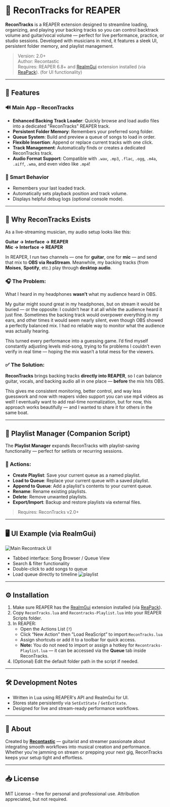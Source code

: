 # 🎸 ReconTracks for REAPER

**ReconTracks** is a REAPER extension designed to streamline loading, organizing, and playing your backing tracks so you can control backtrack volume and guitar/vocal volume — perfect for live performance, practice, or studio sessions. Developed with musicians in mind, it features a sleek UI, persistent folder memory, and playlist management.

> Version: 2.0+  
> Author: Recontastic  
> Requires: REAPER 6.8+ and [ReaImGui](https://github.com/cfillion/reaimgui) extension installed (via [ReaPack](https://reapack.com/)). (for UI functionality)
---

## 🚀 Features

### 🔊 Main App – ReconTracks

- **Enhanced Backing Track Loader**: Quickly browse and load audio files into a dedicated "ReconTracks" REAPER track.
- **Persistent Folder Memory**: Remembers your preferred song folder.
- **Queue System**: Build and preview a queue of songs to load in order.
- **Flexible Insertion**: Append or replace current tracks with one click.
- **Track Management**: Automatically finds or creates a dedicated ReconTracks track.
- **Audio Format Support**: Compatible with `.wav`, `.mp3`, `.flac`, `.ogg`, `.m4a`, `.aiff`, `.wma`, and even video like `.mp4`!

### 🧠 Smart Behavior

- Remembers your last loaded track.
- Automatically sets playback position and track volume.
- Displays helpful debug logs (optional console mode).

---

## 🎤 Why ReconTracks Exists

As a live-streaming musician, my audio setup looks like this:

**Guitar → Interface → REAPER**  
**Mic → Interface → REAPER**

In REAPER, I run two channels — one for **guitar**, one for **mic** — and send that mix to **OBS via ReaStream**. Meanwhile, my backing tracks (from **Moises**, **Spotify**, etc.) play through **desktop audio**.

### 🎧 The Problem:
What I heard in my headphones **wasn’t** what my audience heard in OBS.

My guitar might sound great in my headphones, but on stream it would be buried — or the opposite: I couldn’t hear it at all while the audience heard it just fine. Sometimes the backing track would overpower everything in my ears, and other times it would seem nearly silent, even though OBS showed a perfectly balanced mix. I had no reliable way to monitor what the audience was actually hearing.

This turned every performance into a guessing game. I’d find myself constantly adjusting levels mid-song, trying to fix problems I couldn’t even verify in real time — hoping the mix wasn’t a total mess for the viewers.

### ✅ The Solution:
**ReconTracks** brings backing tracks **directly into REAPER**, so I can balance guitar, vocals, and backing audio all in one place — **before** the mix hits OBS.

This gives me consistent monitoring, better control, and way less guesswork and now with reapers video support you can use mp4 videos as well! I eventually want to add real-time normalization, but for now, this approach works beautifully — and I wanted to share it for others in the same boat.

---

## 📂 Playlist Manager (Companion Script)

The **Playlist Manager** expands ReconTracks with playlist-saving functionality — perfect for setlists or recurring sessions.

### 📜 Actions:

- **Create Playlist**: Save your current queue as a named playlist.
- **Load to Queue**: Replace your current queue with a saved playlist.
- **Append to Queue**: Add a playlist's contents to your current queue.
- **Rename**: Rename existing playlists.
- **Delete**: Remove unwanted playlists.
- **Export/Import**: Backup and restore playlists via external files.

> Requires: ReconTracks v2.0+

---

## 🖥 UI Example (via ReaImGui)

![Main Recontrack UI](https://i.imgur.com/Nb4lNPy.jpeg)
- Tabbed interface: Song Browser / Queue View
- Search & filter functionality
- Double-click to add songs to queue
- Load queue directly to timeline
![playlist](https://i.imgur.com/9h8rUzC.jpeg)
---

## ⚙️ Installation

1. Make sure REAPER has the [ReaImGui](https://github.com/cfillion/reaimgui) extension installed (via [ReaPack](https://reapack.com/)).
2. Copy `ReconTracks.lua` and `Recontracks-Playlist.lua` into your REAPER Scripts folder.
3. In REAPER:
    - Open the Actions List (`?`)
    - Click “New Action” then ”Load ReaScript” to import `ReconTracks.lua`
    - Assign shortcuts or add it to a toolbar for quick access.
    - **Note:** You do not need to import or assign a hotkey for `Recontracks-Playlist.lua` — it can be accessed via the **Queue** tab inside ReconTracks.
4. (Optional) Edit the default folder path in the script if needed.

---

## 🛠 Development Notes

- Written in Lua using REAPER's API and ReaImGui for UI.
- Stores state persistently via `SetExtState` / `GetExtState`.
- Designed for live and stream-ready performance workflows.

---

## 🤘 About

Created by **[Recontastic](https://twitch.tv/recontastic)** — guitarist and streamer passionate about integrating smooth workflows into musical creation and performance. Whether you're jamming on stream or prepping your next gig, ReconTracks keeps your setup tight and effortless.

---

## 📥 License

MIT License – free for personal and professional use. Attribution appreciated, but not required.
